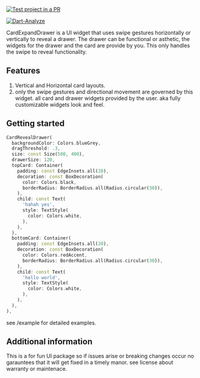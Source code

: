 [![Test project in a PR](https://github.com/parkerhutchinson/super_card_drawer/actions/workflows/main.yml/badge.svg)](https://github.com/parkerhutchinson/super_card_drawer/actions/workflows/main.yml)

[![Dart-Analyze](https://github.com/parkerhutchinson/super_card_drawer/actions/workflows/dart.yml/badge.svg)](https://github.com/parkerhutchinson/super_card_drawer/actions/workflows/dart.yml)

CardExpandDrawer is a UI widget that uses swipe gestures horizontally or vertically to reveal a drawer. The drawer can be functional or asthetic, the widgets for the drawer and the card are provide by you. This only handles the swipe to reveal functionality.

## Features

1. Vertical and Horizontal card layouts.
2. only the swipe gestures and directional movement are governed by this widget. all card and drawer widgets provided by the user. aka fully customizable widgets look and feel. 

## Getting started

```dart
CardRevealDrawer(
  backgroundColor: Colors.blueGrey,
  dragThreshold: .3,
  size: const Size(500, 400),
  drawerSize: 120,
  topCard: Container(
    padding: const EdgeInsets.all(20),
    decoration: const BoxDecoration(
      color: Colors.black,
      borderRadius: BorderRadius.all(Radius.circular(30)),
    ),
    child: const Text(
      'hahah yes',
      style: TextStyle(
        color: Colors.white,
      ),
    ),
  ),
  bottomCard: Container(
    padding: const EdgeInsets.all(20),
    decoration: const BoxDecoration(
      color: Colors.redAccent,
      borderRadius: BorderRadius.all(Radius.circular(30)),
    ),
    child: const Text(
      'hello world',
      style: TextStyle(
        color: Colors.white,
      ),
    ),
  ),
),
```
see /example for detailed examples.

## Additional information

This is a for fun UI package so if issues arise or breaking changes occur no garauntees that it will get fixed in a timely manor. see license about warranty or maintenace. 
